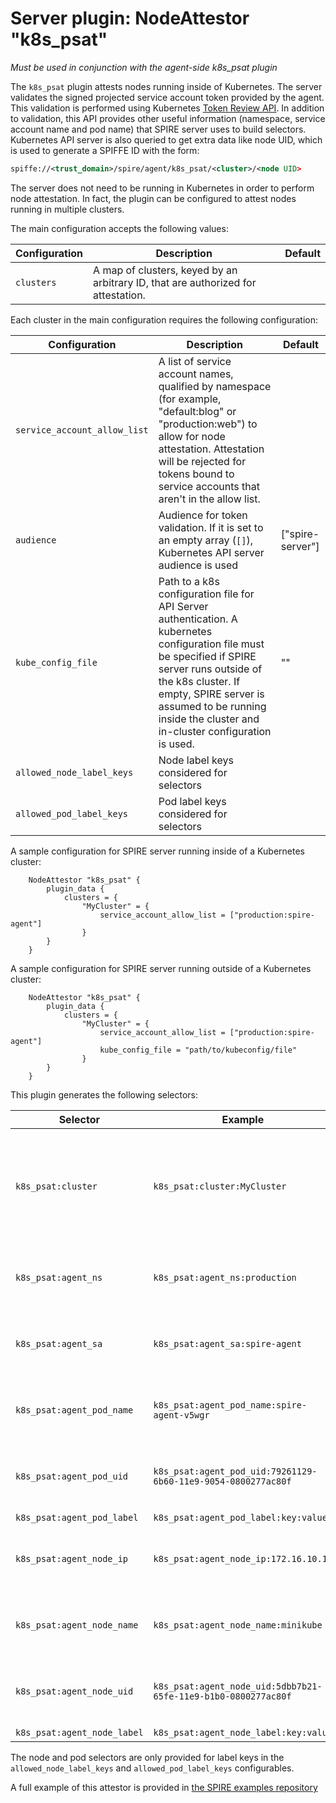 # Server plugin: NodeAttestor "k8s_psat"

*Must be used in conjunction with the agent-side k8s_psat plugin*

The `k8s_psat` plugin attests nodes running inside of Kubernetes. The server
validates the signed projected service account token provided by the agent.
This validation is performed using Kubernetes [Token Review API](https://kubernetes.io/docs/reference/generated/kubernetes-api/v1.19/#tokenreview-v1-authentication-k8s-io). In addition to validation, this API provides other useful information (namespace, service account name and pod name) that SPIRE server uses to build selectors.
Kubernetes API server is also queried to get extra data like node UID, which is used to generate a SPIFFE ID with the form:

```xml
spiffe://<trust_domain>/spire/agent/k8s_psat/<cluster>/<node UID>
```

The server does not need to be running in Kubernetes in order to perform node
attestation. In fact, the plugin can be configured to attest nodes running in
multiple clusters.

The main configuration accepts the following values:

| Configuration | Description                                                                       | Default |
|---------------|-----------------------------------------------------------------------------------|---------|
| `clusters`    | A map of clusters, keyed by an arbitrary ID, that are authorized for attestation. |         |

Each cluster in the main configuration requires the following configuration:

| Configuration                | Description                                                                                                                                                                                                                                                                 | Default          |
|------------------------------|-----------------------------------------------------------------------------------------------------------------------------------------------------------------------------------------------------------------------------------------------------------------------------|------------------|
| `service_account_allow_list` | A list of service account names, qualified by namespace (for example, "default:blog" or "production:web") to allow for node attestation. Attestation will be rejected for tokens bound to service accounts that aren't in the allow list.                                   |                  |
| `audience`                   | Audience for token validation. If it is set to an empty array (`[]`), Kubernetes API server audience is used                                                                                                                                                                | ["spire-server"] |
| `kube_config_file`           | Path to a k8s configuration file for API Server authentication. A kubernetes configuration file must be specified if SPIRE server runs outside of the k8s cluster. If empty, SPIRE server is assumed to be running inside the cluster and in-cluster configuration is used. | ""               |
| `allowed_node_label_keys`    | Node label keys considered for selectors                                                                                                                                                                                                                                    |                  |
| `allowed_pod_label_keys`     | Pod label keys considered for selectors                                                                                                                                                                                                                                     |                  |

A sample configuration for SPIRE server running inside of a Kubernetes cluster:

```hcl
    NodeAttestor "k8s_psat" {
        plugin_data {
            clusters = {
                "MyCluster" = {
                    service_account_allow_list = ["production:spire-agent"]
                }
        }
    }
```

A sample configuration for SPIRE server running outside of a Kubernetes cluster:

```hcl
    NodeAttestor "k8s_psat" {
        plugin_data {
            clusters = {
                "MyCluster" = {
                    service_account_allow_list = ["production:spire-agent"]
                    kube_config_file = "path/to/kubeconfig/file"
                }
        }
    }
```

This plugin generates the following selectors:

| Selector                    | Example                                                        | Description                                                                     |
|-----------------------------|----------------------------------------------------------------|---------------------------------------------------------------------------------|
| `k8s_psat:cluster`          | `k8s_psat:cluster:MyCluster`                                   | Name of the cluster (from the plugin config) used to verify the token signature |
| `k8s_psat:agent_ns`         | `k8s_psat:agent_ns:production`                                 | Namespace that the agent is running under                                       |
| `k8s_psat:agent_sa`         | `k8s_psat:agent_sa:spire-agent`                                | Service Account the agent is running under                                      |
| `k8s_psat:agent_pod_name`   | `k8s_psat:agent_pod_name:spire-agent-v5wgr`                    | Name of the pod in which the agent is running                                   |
| `k8s_psat:agent_pod_uid`    | `k8s_psat:agent_pod_uid:79261129-6b60-11e9-9054-0800277ac80f`  | UID of the pod in which the agent is running                                    |
| `k8s_psat:agent_pod_label`  | `k8s_psat:agent_pod_label:key:value`                           | Pod Label                                                                       |
| `k8s_psat:agent_node_ip`    | `k8s_psat:agent_node_ip:172.16.10.1`                           | IP address of the node in which the agent is running                            |
| `k8s_psat:agent_node_name`  | `k8s_psat:agent_node_name:minikube`                            | Name of the node in which the agent is running                                  |
| `k8s_psat:agent_node_uid`   | `k8s_psat:agent_node_uid:5dbb7b21-65fe-11e9-b1b0-0800277ac80f` | UID of the node in which the agent is running                                   |
| `k8s_psat:agent_node_label` | `k8s_psat:agent_node_label:key:value`                          | Node Label                                                                      |

The node and pod selectors are only provided for label keys in the `allowed_node_label_keys` and `allowed_pod_label_keys` configurables.

A full example of this attestor is provided in [the SPIRE examples repository](https://github.com/spiffe/spire-examples/tree/main/examples/k8s/simple_psat)
